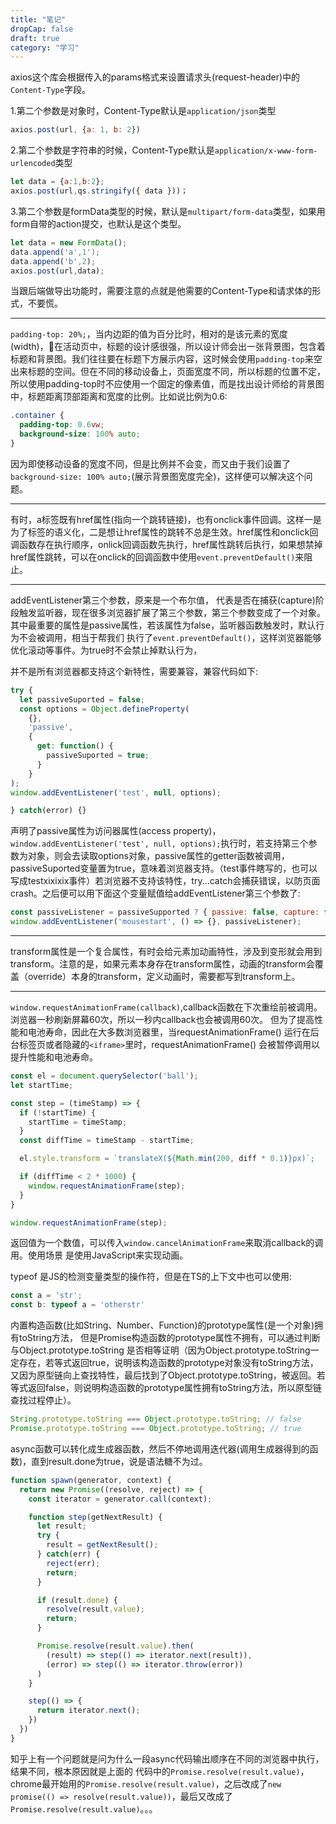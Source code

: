 ```yaml
---
title: "笔记"
dropCap: false
draft: true
category: "学习"
---
```


axios这个库会根据传入的params格式来设置请求头(request-header)中的`Content-Type`字段。

1.第二个参数是对象时，Content-Type默认是`application/json`类型

```js
axios.post(url, {a: 1, b: 2})
```
2.第二个参数是字符串的时候，Content-Type默认是`application/x-www-form-urlencoded`类型

```js
let data = {a:1,b:2};
axios.post(url,qs.stringify({ data }))；
```

3.第二个参数是formData类型的时候，默认是`multipart/form-data`类型，如果用form自带的action提交，也默认是这个类型。

```js
let data = new FormData(); 
data.append('a',1');
data.append('b',2);
axios.post(url,data);
```

当跟后端做导出功能时，需要注意的点就是他需要的Content-Type和请求体的形式，不要慌。

<hr />

`padding-top: 20%;`，当内边距的值为百分比时，相对的是该元素的宽度(width)，在活动页中，标题的设计感很强，所以设计师会出一张背景图，包含着标题和背景图。我们往往要在标题下方展示内容，这时候会使用`padding-top`来空出来标题的空间。但在不同的移动设备上，页面宽度不同，所以标题的位置不定，所以使用padding-top时不应使用一个固定的像素值，而是找出设计师给的背景图中，标题距离顶部距离和宽度的比例。比如说比例为0.6:

```css
.container {
  padding-top: 0.6vw;
  background-size: 100% auto;
}
```

因为即使移动设备的宽度不同，但是比例并不会变，而又由于我们设置了`background-size: 100% auto;`(展示背景图宽度完全)，这样便可以解决这个问题。

<hr />

有时，a标签既有href属性(指向一个跳转链接)，也有onclick事件回调。这样一是为了标签的语义化，二是想让href属性的跳转不总是生效。href属性和onclick回调函数存在执行顺序，onlick回调函数先执行，href属性跳转后执行，如果想禁掉href属性跳转，可以在onclick的回调函数中使用`event.preventDefault()`来阻止。

<hr />

addEventListener第三个参数，原来是一个布尔值，
代表是否在捕获(capture)阶段触发监听器，现在很多浏览器扩展了第三个参数，第三个参数变成了一个对象。
其中最重要的属性是passive属性，若该属性为false，监听器函数触发时，默认行为不会被调用，相当于帮我们
执行了`event.preventDefault()`，这样浏览器能够优化滚动等事件。为true时不会禁止掉默认行为，

并不是所有浏览器都支持这个新特性，需要兼容，兼容代码如下:

```js
try {
  let passiveSuported = false;
  const options = Object.defineProperty(
    {},
    'passive',
    {
      get: function() {
        passiveSuported = true;
      }
    }
);
window.addEventListener('test', null, options);

} catch(error) {}
```

声明了passive属性为访问器属性(access property)，`window.addEventListener('test', null, options);`执行时，若支持第三个参数为对象，则会去读取options对象，passive属性的getter函数被调用，passiveSuported变量置为true，意味着浏览器支持。（test事件瞎写的，也可以写成testxixixix事件）若浏览器不支持该特性，try...catch会捕获错误，以防页面crash。之后便可以用下面这个变量赋值给addEventListener第三个参数了:

```js
const passiveListener = passiveSupported ? { passive: false, capture: false } : false
window.addEventListener('mousestart', () => {}, passiveListener);
```

<hr />

transform属性是一个复合属性，有时会给元素加动画特性，涉及到变形就会用到transform。注意的是，如果元素本身存在transform属性，动画的transform会覆盖（override）本身的transform，定义动画时，需要都写到transform上。

<hr />

`window.requestAnimationFrame(callback)`,callback函数在下次重绘前被调用。
浏览器一秒刷新屏幕60次，所以一秒内callback也会被调用60次。
但为了提高性能和电池寿命，因此在大多数浏览器里，当requestAnimationFrame() 运行在后台标签页或者隐藏的`<iframe>`里时，requestAnimationFrame() 会被暂停调用以提升性能和电池寿命。

```js
const el = document.querySelector('ball');
let startTime;

const step = (timeStamp) => {
  if (!startTime) {
    startTime = timeStamp;
  }
  const diffTime = timeStamp - startTime;

  el.style.transform = `translateX(${Math.min(200, diff * 0.1)}px)`;

  if (diffTime < 2 * 1000) {
    window.requestAnimationFrame(step);
  }
}

window.requestAnimationFrame(step);
```

返回值为一个数值，可以传入`window.cancelAnimationFrame`来取消callback的调用。使用场景
是使用JavaScript来实现动画。








typeof 是JS的检测变量类型的操作符，但是在TS的上下文中也可以使用:

```ts
const a = 'str';
const b: typeof a = 'otherstr'
```

内置构造函数(比如String、Number、Function)的prototype属性(是一个对象)拥有toString方法，
但是Promise构造函数的prototype属性不拥有，可以通过判断与Object.prototype.toString
是否相等证明（因为Object.prototype.toString一定存在，若等式返回true，说明该构造函数的prototype对象没有toString方法，又因为原型链向上查找特性，最后找到了Object.prototype.toString，被返回。若等式返回false，则说明构造函数的prototype属性拥有toString方法，所以原型链查找过程停止）。

```javascript
String.prototype.toString === Object.prototype.toString; // false
Promise.prototype.toString === Object.prototype.toString; // true
```

async函数可以转化成生成器函数，然后不停地调用迭代器(调用生成器得到的函数)，直到result.done为true，说是语法糖不为过。


```js
function spawn(generator, context) {
  return new Promise((resolve, reject) => {
    const iterator = generator.call(context);

    function step(getNextResult) {
      let result;
      try {
        result = getNextResult();
      } catch(err) {
        reject(err);
        return;
      }

      if (result.done) {
        resolve(result.value);
        return;
      }

      Promise.resolve(result.value).then(
        (result) => step(() => iterator.next(result)),
        (error) => step(() => iterator.throw(error))
      )
    }

    step(() => {
      return iterator.next();
    })
  })
}
```

知乎上有一个问题就是问为什么一段async代码输出顺序在不同的浏览器中执行，结果不同，根本原因就是上面的
代码中的`Promise.resolve(result.value)`，chrome最开始用的`Promise.resolve(result.value)`，之后改成了`new promise(() => resolve(result.value))`，最后又改成了`Promise.resolve(result.value)`。。。




